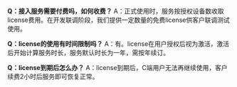 **Q：接入服务需要付费吗，如何收费？**
A：正式使用时，服务按授权设备数收取license费用。在开发联调阶段，我们提供一定数量的免费license供客户联调测试使用。

**Q：license的使用有时间限制吗？**
A：有。license在用户授权后视为激活，激活后开始计算服务时长，服务默认时长为一年，需按年续订。

**Q：license到期后怎么办？**
A：license到期后，C端用户无法再继续使用，客户续费2小时后服务即可恢复正常。
